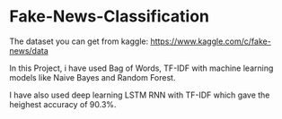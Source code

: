 # Fake-News-Classification

The dataset you can get from kaggle: https://www.kaggle.com/c/fake-news/data


In this Project, i have used Bag of Words, TF-IDF with machine learning models like Naive Bayes and Random Forest. 


I have also used deep learning LSTM RNN with TF-IDF which gave the heighest accuracy of 90.3%. 
